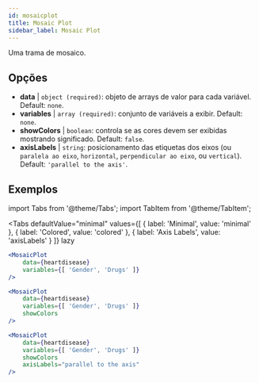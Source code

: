 ```yaml
---
id: mosaicplot
title: Mosaic Plot
sidebar_label: Mosaic Plot
---
```


Uma trama de mosaico.

## Opções

* __data__ | `object (required)`: objeto de arrays de valor para cada variável. Default: `none`.
* __variables__ | `array (required)`: conjunto de variáveis a exibir. Default: `none`.
* __showColors__ | `boolean`: controla se as cores devem ser exibidas mostrando significado. Default: `false`.
* __axisLabels__ | `string`: posicionamento das etiquetas dos eixos (ou `paralela ao eixo`, `horizontal`, `perpendicular ao eixo`, ou `vertical`). Default: `'parallel to the axis'`.


## Exemplos

import Tabs from '@theme/Tabs';
import TabItem from '@theme/TabItem';

<Tabs
    defaultValue="minimal"
    values={[
        { label: 'Minimal', value: 'minimal' },
        { label: 'Colored', value: 'colored' },
        { label: 'Axis Labels', value: 'axisLabels' }
    ]}
    lazy
>

<TabItem value="minimal">

```jsx live
<MosaicPlot
    data={heartdisease} 
    variables={[ 'Gender', 'Drugs' ]}
/>
```

</TabItem>

<TabItem value="colored">

```jsx live
<MosaicPlot
    data={heartdisease} 
    variables={[ 'Gender', 'Drugs' ]}
    showColors
/>
```

</TabItem>

<TabItem value="axisLabels">

```jsx live
<MosaicPlot
    data={heartdisease} 
    variables={[ 'Gender', 'Drugs' ]}
    showColors
    axisLabels="parallel to the axis"
/>
```

</TabItem>

</Tabs>
